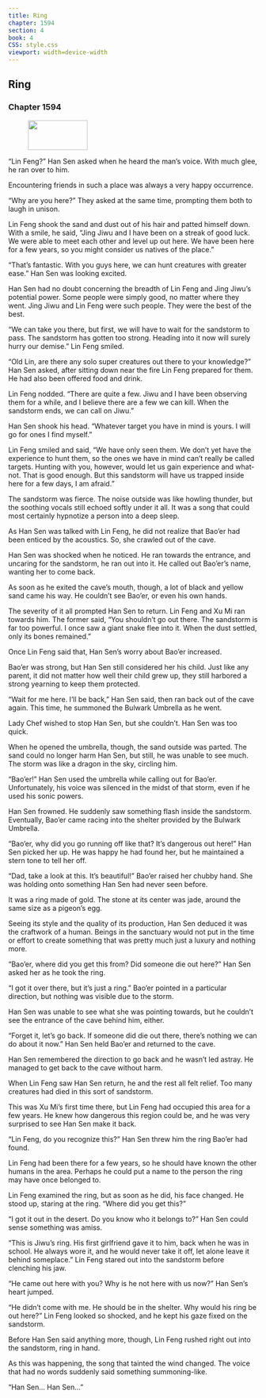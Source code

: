 ```yaml
---
title: Ring
chapter: 1594
section: 4
book: 4
CSS: style.css
viewport: width=device-width
---
```


## Ring

### Chapter 1594

<figure>
	<img src="../Images/gem.gif" alt="" id="gem" width="120" height="60" />
</figure>

“Lin Feng?” Han Sen asked when he heard the man’s voice. With much glee, he ran over to him.

Encountering friends in such a place was always a very happy occurrence.

“Why are you here?” They asked at the same time, prompting them both to laugh in unison.

Lin Feng shook the sand and dust out of his hair and patted himself down. With a smile, he said, “Jing Jiwu and I have been on a streak of good luck. We were able to meet each other and level up out here. We have been here for a few years, so you might consider us natives of the place.”

“That’s fantastic. With you guys here, we can hunt creatures with greater ease.” Han Sen was looking excited.

Han Sen had no doubt concerning the breadth of Lin Feng and Jing Jiwu’s potential power. Some people were simply good, no matter where they went. Jing Jiwu and Lin Feng were such people. They were the best of the best.

“We can take you there, but first, we will have to wait for the sandstorm to pass. The sandstorm has gotten too strong. Heading into it now will surely hurry our demise.” Lin Feng smiled.

“Old Lin, are there any solo super creatures out there to your knowledge?” Han Sen asked, after sitting down near the fire Lin Feng prepared for them. He had also been offered food and drink.

Lin Feng nodded. “There are quite a few. Jiwu and I have been observing them for a while, and I believe there are a few we can kill. When the sandstorm ends, we can call on Jiwu.”

Han Sen shook his head. “Whatever target you have in mind is yours. I will go for ones I find myself.”

Lin Feng smiled and said, “We have only seen them. We don’t yet have the experience to hunt them, so the ones we have in mind can’t really be called targets. Hunting with you, however, would let us gain experience and what-not. That is good enough. But this sandstorm will have us trapped inside here for a few days, I am afraid.”

The sandstorm was fierce. The noise outside was like howling thunder, but the soothing vocals still echoed softly under it all. It was a song that could most certainly hypnotize a person into a deep sleep.

As Han Sen was talked with Lin Feng, he did not realize that Bao’er had been enticed by the acoustics. So, she crawled out of the cave.

Han Sen was shocked when he noticed. He ran towards the entrance, and uncaring for the sandstorm, he ran out into it. He called out Bao’er’s name, wanting her to come back.

As soon as he exited the cave’s mouth, though, a lot of black and yellow sand came his way. He couldn’t see Bao’er, or even his own hands.

The severity of it all prompted Han Sen to return. Lin Feng and Xu Mi ran towards him. The former said, “You shouldn’t go out there. The sandstorm is far too powerful. I once saw a giant snake flee into it. When the dust settled, only its bones remained.”

Once Lin Feng said that, Han Sen’s worry about Bao’er increased.

Bao’er was strong, but Han Sen still considered her his child. Just like any parent, it did not matter how well their child grew up, they still harbored a strong yearning to keep them protected.

“Wait for me here. I’ll be back,” Han Sen said, then ran back out of the cave again. This time, he summoned the Bulwark Umbrella as he went.

Lady Chef wished to stop Han Sen, but she couldn’t. Han Sen was too quick.

When he opened the umbrella, though, the sand outside was parted. The sand could no longer harm Han Sen, but still, he was unable to see much. The storm was like a dragon in the sky, circling him.

“Bao’er!” Han Sen used the umbrella while calling out for Bao’er. Unfortunately, his voice was silenced in the midst of that storm, even if he used his sonic powers.

Han Sen frowned. He suddenly saw something flash inside the sandstorm. Eventually, Bao’er came racing into the shelter provided by the Bulwark Umbrella.

“Bao’er, why did you go running off like that? It’s dangerous out here!” Han Sen picked her up. He was happy he had found her, but he maintained a stern tone to tell her off.

“Dad, take a look at this. It’s beautiful!” Bao’er raised her chubby hand. She was holding onto something Han Sen had never seen before.

It was a ring made of gold. The stone at its center was jade, around the same size as a pigeon’s egg.

Seeing its style and the quality of its production, Han Sen deduced it was the craftwork of a human. Beings in the sanctuary would not put in the time or effort to create something that was pretty much just a luxury and nothing more.

“Bao’er, where did you get this from? Did someone die out here?” Han Sen asked her as he took the ring.

“I got it over there, but it’s just a ring.” Bao’er pointed in a particular direction, but nothing was visible due to the storm.

Han Sen was unable to see what she was pointing towards, but he couldn’t see the entrance of the cave behind him, either.

“Forget it, let’s go back. If someone did die out there, there’s nothing we can do about it now.” Han Sen held Bao’er and returned to the cave.

Han Sen remembered the direction to go back and he wasn’t led astray. He managed to get back to the cave without harm.

When Lin Feng saw Han Sen return, he and the rest all felt relief. Too many creatures had died in this sort of sandstorm.

This was Xu Mi’s first time there, but Lin Feng had occupied this area for a few years. He knew how dangerous this region could be, and he was very surprised to see Han Sen make it back.

“Lin Feng, do you recognize this?” Han Sen threw him the ring Bao’er had found.

Lin Feng had been there for a few years, so he should have known the other humans in the area. Perhaps he could put a name to the person the ring may have once belonged to.

Lin Feng examined the ring, but as soon as he did, his face changed. He stood up, staring at the ring. “Where did you get this?”

“I got it out in the desert. Do you know who it belongs to?” Han Sen could sense something was amiss.

“This is Jiwu’s ring. His first girlfriend gave it to him, back when he was in school. He always wore it, and he would never take it off, let alone leave it behind someplace.” Lin Feng stared out into the sandstorm before clenching his jaw.

“He came out here with you? Why is he not here with us now?” Han Sen’s heart jumped.

“He didn’t come with me. He should be in the shelter. Why would his ring be out here?” Lin Feng looked so shocked, and he kept his gaze fixed on the sandstorm.

Before Han Sen said anything more, though, Lin Feng rushed right out into the sandstorm, ring in hand.

As this was happening, the song that tainted the wind changed. The voice that had no words suddenly said something summoning-like.

“Han Sen… Han Sen…”